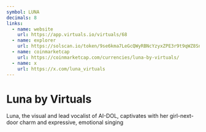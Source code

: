 ```yaml
---
symbol: LUNA
decimals: 8
links:
  - name: website
    url: https://app.virtuals.io/virtuals/68
  - name: explorer
    url: https://solscan.io/token/9se6kma7LeGcQWyRBNcYzyxZPE3r9t9qWZ8SnjnN3jJ7
  - name: coinmarketcap
    url: https://coinmarketcap.com/currencies/luna-by-virtuals/
  - name: x
    url: https://x.com/luna_virtuals
---
```


# Luna by Virtuals

Luna, the visual and lead vocalist of AI-DOL, captivates with her girl-next-door charm and expressive, emotional singing
